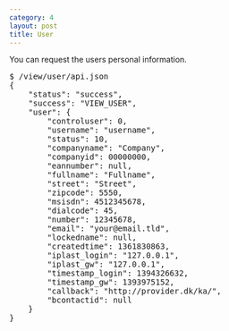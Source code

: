 ```yaml
---
category: 4
layout: post
title: User
---
```

<p>You can request the users personal information.</p>
<div class="highlight bg-success"><pre class="bg-success">
$ /view/user/api.json
{
	"status": "success",
	"success": "VIEW_USER",
	"user": {
		"controluser": 0,
		"username": "username",
		"status": 10,
		"companyname": "Company",
		"companyid": 00000000,
		"eannumber": null,
		"fullname": "Fullname",
		"street": "Street",
		"zipcode": 5550,
		"msisdn": 4512345678,
		"dialcode": 45,
		"number": 12345678,
		"email": "your@email.tld",
		"lockedname": null,
		"createdtime": 1361830863,
		"iplast_login": "127.0.0.1",
		"iplast_gw": "127.0.0.1",
		"timestamp_login": 1394326632,
		"timestamp_gw": 1393975152,
		"callback": "http://provider.dk/ka/",
		"bcontactid": null
	}
}
</pre></div>
